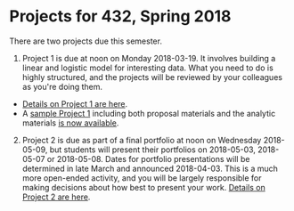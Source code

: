# Projects for 432, Spring 2018

There are two projects due this semester.

1. Project 1 is due at noon on Monday 2018-03-19. It involves building a linear and logistic model for interesting data. What you need to do is highly structured, and the projects will be reviewed by your colleagues as you're doing them. 

- [Details on Project 1 are here](https://github.com/THOMASELOVE/432-2018/tree/master/projects/project1).
- A [sample Project 1](https://github.com/THOMASELOVE/432-2018/tree/master/projects/project1#sample-project-proposal) including both proposal materials and the analytic materials [is now available](https://github.com/THOMASELOVE/432-2018/tree/master/projects/project1#sample-project-proposal).

2. Project 2 is due as part of a final portfolio at noon on Wednesday 2018-05-09, but students will present their portfolios on 2018-05-03, 2018-05-07 or 2018-05-08. Dates for portfolio presentations will be determined in late March and announced 2018-04-03. This is a much more open-ended activity, and you will be largely responsible for making decisions about how best to present your work. [Details on Project 2 are here](https://github.com/THOMASELOVE/432-2018/tree/master/projects/project2).
